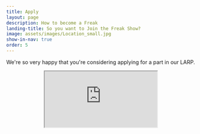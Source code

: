 ```yaml
---
title: Apply
layout: page
description: How to become a Freak
landing-title: So you want to Join the Freak Show?
image: assets/images/Location_small.jpg
show-in-nav: true
order: 5
---
```


We're so very happy that you're considering applying for a part in our LARP.

<center>
    <iframe class="application-form" src="https://docs.google.com/forms/d/e/1FAIpQLSdV5fAcibuTr6f8hkGog4LZm8lbl3hPMREGKRdP4mvfTVzc_w/viewform?embedded=true"></iframe>
</center>
